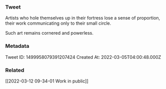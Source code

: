 ### Tweet
Artists who hole themselves up in their fortress lose a sense of proportion, their work communicating only to their small circle.

Such art remains cornered and powerless.

### Metadata
Tweet ID: 1499958079391207424
Created At: 2022-03-05T04:00:48.000Z

### Related
[[2022-03-12 09-34-01 Work in public]]


